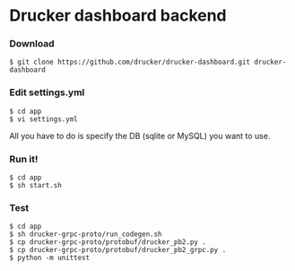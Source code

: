 # Drucker dashboard backend
### Download
```
$ git clone https://github.com/drucker/drucker-dashboard.git drucker-dashboard
```

### Edit settings.yml
```
$ cd app
$ vi settings.yml
```

All you have to do is specify the DB (sqlite or MySQL) you want to use.

### Run it!
```
$ cd app
$ sh start.sh
```

### Test
```
$ cd app
$ sh drucker-grpc-proto/run_codegen.sh
$ cp drucker-grpc-proto/protobuf/drucker_pb2.py .
$ cp drucker-grpc-proto/protobuf/drucker_pb2_grpc.py .
$ python -m unittest
```
